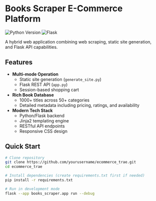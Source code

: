 # Books Scraper E-Commerce Platform

![Python Version](https://img.shields.io/badge/python-3.11%2B-blue)
![Flask](https://img.shields.io/badge/flask-2.3.2-green)

A hybrid web application combining web scraping, static site generation, and Flask API capabilities.

## Features
- **Multi-mode Operation**
  - Static site generation (`generate_site.py`)
  - Flask REST API (`app.py`)
  - Session-based shopping cart
- **Rich Book Database**
  - 1000+ titles across 50+ categories
  - Detailed metadata including pricing, ratings, and availability
- **Modern Tech Stack**
  - Python/Flask backend
  - Jinja2 templating engine
  - RESTful API endpoints
  - Responsive CSS design

## Quick Start
```bash
# Clone repository
git clone https://github.com/yourusername/ecommerce_trae.git
cd ecommerce_trae

# Install dependencies (create requirements.txt first if needed)
pip install -r requirements.txt

# Run in development mode
flask --app books_scraper.app run --debug